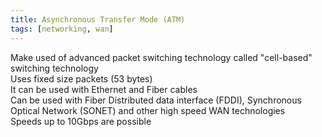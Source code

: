 ```yaml
---
title: Asynchronous Transfer Mode (ATM)
tags: [networking, wan]
---
```


Make used of advanced packet switching technology called "cell-based" switching technology  
Uses fixed size packets (53 bytes)  
It can be used with Ethernet and Fiber cables  
Can be used with Fiber Distributed data interface (FDDI), Synchronous Optical Network (SONET) and other high speed WAN technologies  
Speeds up to 10Gbps are possible